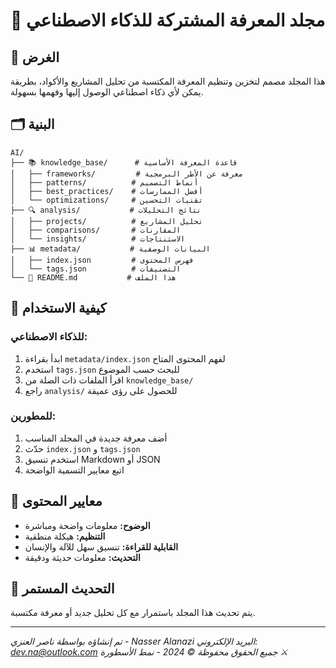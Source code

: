 # 🧠 مجلد المعرفة المشتركة للذكاء الاصطناعي

## 📖 الغرض
هذا المجلد مصمم لتخزين وتنظيم المعرفة المكتسبة من تحليل المشاريع والأكواد، بطريقة يمكن لأي ذكاء اصطناعي الوصول إليها وفهمها بسهولة.

## 🗂️ البنية
```
AI/
├── 📚 knowledge_base/      # قاعدة المعرفة الأساسية
│   ├── frameworks/         # معرفة عن الأطر البرمجية
│   ├── patterns/          # أنماط التصميم
│   ├── best_practices/    # أفضل الممارسات
│   └── optimizations/     # تقنيات التحسين
├── 🔍 analysis/           # نتائج التحليلات
│   ├── projects/          # تحليل المشاريع
│   ├── comparisons/       # المقارنات
│   └── insights/          # الاستنتاجات
├── 📊 metadata/           # البيانات الوصفية
│   ├── index.json         # فهرس المحتوى
│   └── tags.json          # التصنيفات
└── 📖 README.md           # هذا الملف
```

## 🚀 كيفية الاستخدام

### للذكاء الاصطناعي:
1. ابدأ بقراءة `metadata/index.json` لفهم المحتوى المتاح
2. استخدم `tags.json` للبحث حسب الموضوع
3. اقرأ الملفات ذات الصلة من `knowledge_base/`
4. راجع `analysis/` للحصول على رؤى عميقة

### للمطورين:
1. أضف معرفة جديدة في المجلد المناسب
2. حدّث `index.json` و `tags.json`
3. استخدم تنسيق Markdown أو JSON
4. اتبع معايير التسمية الواضحة

## 📝 معايير المحتوى
- **الوضوح:** معلومات واضحة ومباشرة
- **التنظيم:** هيكلة منطقية
- **القابلية للقراءة:** تنسيق سهل للآلة والإنسان
- **التحديث:** معلومات حديثة ودقيقة

## 🔄 التحديث المستمر
يتم تحديث هذا المجلد باستمرار مع كل تحليل جديد أو معرفة مكتسبة.

---
*تم إنشاؤه بواسطة ناصر العنزي - Nasser Alanazi*
*البريد الإلكتروني: dev.na@outlook.com*
*جميع الحقوق محفوظة © 2024 - نمط الأسطورة ⚔️*